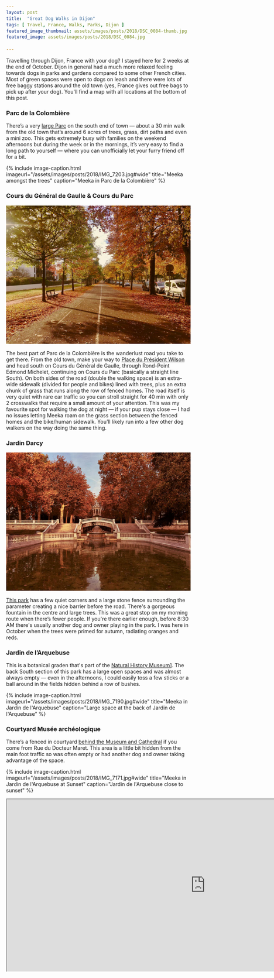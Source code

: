 ```yaml
---
layout: post
title:  "Great Dog Walks in Dijon"
tags: [ Travel, France, Walks, Parks, Dijon ]
featured_image_thumbnail: assets/images/posts/2018/DSC_0084-thumb.jpg
featured_image: assets/images/posts/2018/DSC_0084.jpg

---
```


Travelling through Dijon, France with your dog? I stayed here for 2 weeks at the end of October. Dijon in general had a much more relaxed feeling towards dogs in parks and gardens compared to some other French cities. Most of green spaces were open to dogs on leash and there were lots of free baggy stations around the old town (yes, France gives out free bags to pick up after your dog). You'll find a map with all locations at the bottom of this post.

### Parc de la Colombière

There’s a very [large Parc](https://goo.gl/maps/gWiso7viVMH2) on the south end of town — about a 30 min walk from the old town that’s around 6 acres of trees, grass, dirt paths and even a mini zoo. This gets extremely busy with families on the weekend afternoons but during the week or in the mornings, it’s very easy to find a long path to yourself — where you can unofficially let your furry friend off for a bit. 

{% include image-caption.html imageurl="/assets/images/posts/2018/IMG_7203.jpg#wide" title="Meeka amongst the trees" caption="Meeka in Parc de la Colombière" %}

### Cours du Général de Gaulle & Cours du Parc

![Fountain in the Jardin Darcy, Dijon](/assets/images/posts/2018/IMG_7144.jpg#left)

The best part of Parc de la Colombière is the wanderlust road you take to get there. From the old town, make your way to [Place du Président Wilson](https://goo.gl/maps/A9EkKKGC7kP2) and head south on Cours du Général de Gaulle, through Rond-Point Edmond Michelet, continuing on Cours du Parc (basically a straight line South). On both sides of the road (double the walking space) is an extra-wide sidewalk (divided for people and bikes) lined with trees, plus an extra chunk of grass that runs along the row of fenced homes. The road itself is very quiet with rare car traffic so you can stroll straight for 40 min with only 2 crosswalks that require a small amount of your attention. This was my favourite spot for walking the dog at night — if your pup stays close — I had no issues letting Meeka roam on the grass section between the fenced homes and the bike/human sidewalk. You’ll likely run into a few other dog walkers on the way doing the same thing.

### Jardin Darcy

![Fountain in the Jardin Darcy, Dijon](/assets/images/posts/2018/IMG_7162.jpg#right)

[This park](https://goo.gl/maps/Hf7pW9HXEHk) has a few quiet corners and a large stone fence surrounding the parameter creating a nice barrier before the road. There's a gorgeous fountain in the centre and large trees. This was a great stop on my morning route when there’s fewer people. If you're there earlier enough, before 8:30 AM there's usually another dog and owner playing in the park. I was here in October when the trees were primed for autumn, radiating oranges and reds.

### Jardin de l’Arquebuse

This is a botanical graden that's part of the [Natural History Museum](https://goo.gl/maps/Xn2asRPTEQ12)]. The back South section of this park has a large open spaces and was almost always empty — even in the afternoons, I could easily toss a few sticks or a ball around in the fields hidden behind a row of bushes.

{% include image-caption.html imageurl="/assets/images/posts/2018/IMG_7190.jpg#wide" title="Meeka in Jardin de l'Arquebuse" caption="Large space at the back of Jardin de l'Arquebuse" %}

### Courtyard Musée archéologique

There’s a fenced in courtyard [behind the Museum and Cathedral](https://goo.gl/maps/ukGMUUvww9E2) if you come from Rue du Docteur Maret. This area is a little bit hidden from the main foot traffic so was often empty or had another dog and owner taking advantage of the space.


{% include image-caption.html imageurl="/assets/images/posts/2018/IMG_7171.jpg#wide" title="Meeka in Jardin de l'Arquebuse at Sunset" caption="Jardin de l'Arquebuse close to sunset" %}

<iframe src="https://www.google.com/maps/d/u/1/embed?mid=1-75DCRSEmAm3_Eo_8IMRWWOusGp8R01i#wide" width="1084" height="470"></iframe>




